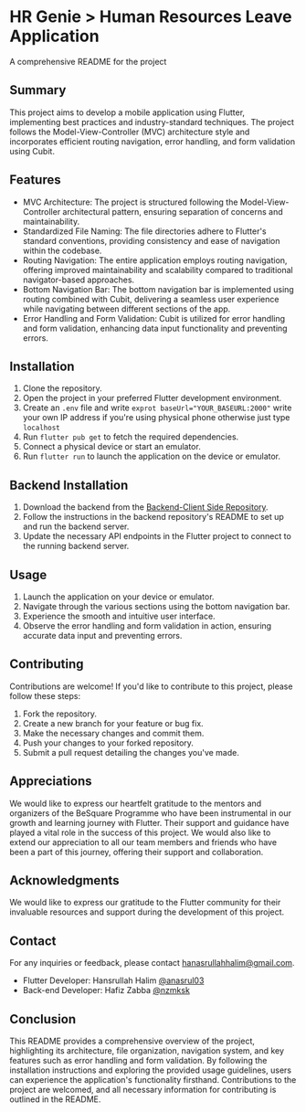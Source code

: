 # HR Genie > Human Resources Leave Application

A comprehensive README for the project

## Summary
This project aims to develop a mobile application using Flutter, implementing best practices and industry-standard techniques. The project follows the Model-View-Controller (MVC) architecture style and incorporates efficient routing navigation, error handling, and form validation using Cubit.

## Features
- MVC Architecture: The project is structured following the Model-View-Controller architectural pattern, ensuring separation of concerns and maintainability.
- Standardized File Naming: The file directories adhere to Flutter's standard conventions, providing consistency and ease of navigation within the codebase.
- Routing Navigation: The entire application employs routing navigation, offering improved maintainability and scalability compared to traditional navigator-based approaches.
- Bottom Navigation Bar: The bottom navigation bar is implemented using routing combined with Cubit, delivering a seamless user experience while navigating between different sections of the app.
- Error Handling and Form Validation: Cubit is utilized for error handling and form validation, enhancing data input functionality and preventing errors.

## Installation
1. Clone the repository.
2. Open the project in your preferred Flutter development environment.
3. Create an `.env` file and write `exprot baseUrl="YOUR_BASEURL:2000"` write your own IP address if you're using physical phone otherwise just type `localhost`
4. Run `flutter pub get` to fetch the required dependencies.
5. Connect a physical device or start an emulator.
6. Run `flutter run` to launch the application on the device or emulator.
   
## Backend Installation
1. Download the backend from the [Backend-Client Side Repository](https://github.com/nzmksk/bs-hr-genie-server).
2. Follow the instructions in the backend repository's README to set up and run the backend server.
3. Update the necessary API endpoints in the Flutter project to connect to the running backend server.

## Usage
1. Launch the application on your device or emulator.
2. Navigate through the various sections using the bottom navigation bar.
3. Experience the smooth and intuitive user interface.
4. Observe the error handling and form validation in action, ensuring accurate data input and preventing errors.

## Contributing
Contributions are welcome! If you'd like to contribute to this project, please follow these steps:
1. Fork the repository.
2. Create a new branch for your feature or bug fix.
3. Make the necessary changes and commit them.
4. Push your changes to your forked repository.
5. Submit a pull request detailing the changes you've made.

## Appreciations
We would like to express our heartfelt gratitude to the mentors and organizers of the BeSquare Programme who have been instrumental in our growth and learning journey with Flutter. Their support and guidance have played a vital role in the success of this project. We would also like to extend our appreciation to all our team members and friends who have been a part of this journey, offering their support and collaboration.


## Acknowledgments
We would like to express our gratitude to the Flutter community for their invaluable resources and support during the development of this project.

## Contact
For any inquiries or feedback, please contact [hanasrullahhalim@gmail.com](mailto:hanasrullahhalim@gmail.com).
- Flutter Developer: Hansrullah Halim  [@anasrul03](https://github.com/anasrul03)
- Back-end Developer: Hafiz Zabba  [@nzmksk](https://github.com/nzmksk)

## Conclusion
This README provides a comprehensive overview of the project, highlighting its architecture, file organization, navigation system, and key features such as error handling and form validation. By following the installation instructions and exploring the provided usage guidelines, users can experience the application's functionality firsthand. Contributions to the project are welcomed, and all necessary information for contributing is outlined in the README.
